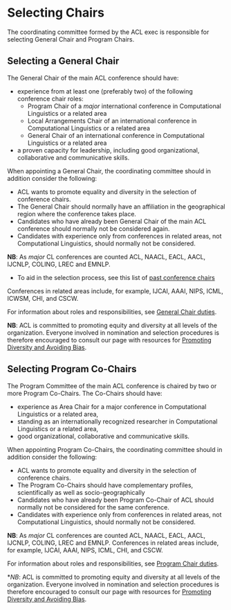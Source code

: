 # Selecting Chairs

The coordinating committee formed by the ACL exec is responsible for selecting General Chair and Program Chairs.

## Selecting a General Chair

The General Chair of the main ACL conference should have:

- experience from at least one (preferably two) of the following conference chair roles:
  - Program Chair of a *major* international conference in Computational Linguistics or a related area
  - Local Arrangements Chair of an international conference in Computational Linguistics or a related area
  - General Chair of an international conference in Computational Linguistics or a related area
- a proven capacity for leadership, including good organizational, collaborative and communicative skills.

When appointing a General Chair, the coordinating committee should in addition consider the following:

- ACL wants to promote equality and diversity in the selection of conference chairs.
- The General Chair should normally have an affiliation in the geographical region where the conference takes place.
- Candidates who have already been General Chair of the main ACL conference should normally not be considered again.
- Candidates with experience only from conferences in related areas, not Computational Linguistics, should normally not be considered.

**NB**: As *major* CL conferences are counted ACL, NAACL, EACL, AACL, IJCNLP, COLING, LREC and EMNLP.

- To aid in the selection process, see this list of [past conference chairs](https://aclweb.org/aclwiki/Conference_Chairs)

Conferences in related areas include, for example, IJCAI, AAAI, NIPS, ICML, ICWSM, CHI, and CSCW.

For information about roles and responsibilities, see [General Chair duties](general.md).

**NB**: ACL is committed to promoting equity and diversity at all levels of the organization. 
Everyone involved in nomination and selection procedures is therefore encouraged to consult our page with resources for [Promoting Diversity and Avoiding Bias](https://aclweb.org/adminwiki/index.php/Promoting_Diversity_and_Avoiding_Bias).

## Selecting Program Co-Chairs

The Program Committee of the main ACL conference is chaired by two or more Program Co-Chairs.
The Co-Chairs should have:

- experience as Area Chair for a major conference in Computational Linguistics or a related area,
- standing as an internationally recognized researcher in Computational Linguistics or a related area,
- good organizational, collaborative and communicative skills.

When appointing Program Co-Chairs, the coordinating committee should in addition consider the following:

- ACL wants to promote equality and diversity in the selection of conference chairs.
- The Program Co-Chairs should have complementary profiles, scientifically as well as socio-geographically
- Candidates who have already been Program Co-Chair of ACL should normally not be considered for the same conference.
- Candidates with experience only from conferences in related areas, not Computational Linguistics, should normally not be considered.

**NB**: As *major* CL conferences are counted ACL, NAACL, EACL, AACL, IJCNLP, COLING, LREC and EMNLP.
Conferences in related areas include, for example, IJCAI, AAAI, NIPS, ICML, CHI, and CSCW.

For information about roles and responsibilities, see [Program Chair duties](pc.md).

**NB*: ACL is committed to promoting equity and diversity at all levels of the organization. Everyone involved in nomination and selection procedures is therefore encouraged to consult our page with resources for [Promoting Diversity and Avoiding Bias](https://aclweb.org/adminwiki/index.php/Promoting_Diversity_and_Avoiding_Bias).

